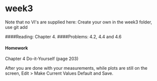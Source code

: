 # week3
Note that no VI's are supplied here: Create your own in the week3 folder, use git add 


####Reading: Chapter 4. 
####Problems: 4.2, 4.4 and 4.6 

#### Homework 
Chapter 4 Do-it-Yourself (page 203)

After you are done with your measurements, while plots are still on the screen, Edit > Make Current Values Default and Save.
